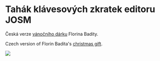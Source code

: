 # Tahák klávesových zkratek editoru JOSM
Česká verze [vánočního dárku](http://www.openstreetmap.org/user/baditaflorin/diary/37606) Florina Badity.

Czech version of Florin Badita's [christmas gift](http://www.openstreetmap.org/user/baditaflorin/diary/37606).

![](https://raw.githubusercontent.com/mkyral/osm/master/JOSM_tahak/thumbnails/JOSM_Keyboard_Layout_CZ_final_nahled.png)

